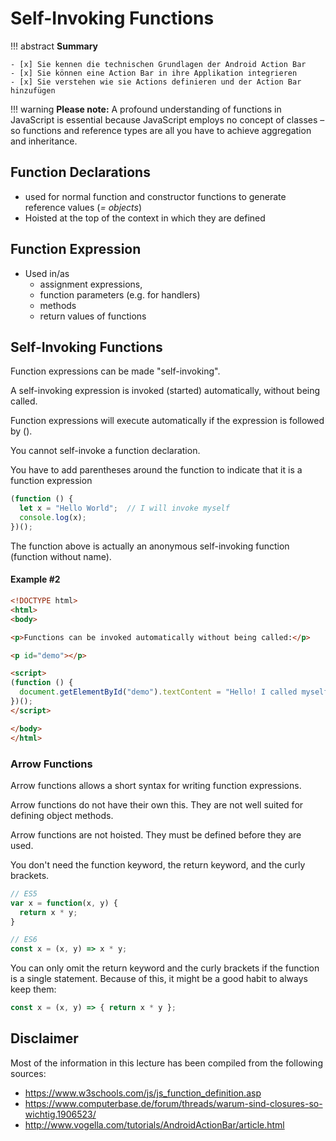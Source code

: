 # Self-Invoking Functions

!!! abstract
    **Summary**

    - [x] Sie kennen die technischen Grundlagen der Android Action Bar
    - [x] Sie können eine Action Bar in ihre Applikation integrieren
    - [x] Sie verstehen wie sie Actions definieren und der Action Bar hinzufügen


!!! warning
    **Please note:** A profound understanding of functions in JavaScript is essential because JavaScript employs no concept of classes – so functions and reference types are all you have to achieve aggregation and inheritance. 


## Function Declarations

- used for normal function and constructor functions to generate reference values (_= objects_)
- Hoisted at the top of the context in which they are defined 




## Function Expression

- Used in/as 
    - assignment expressions, 
    - function parameters (e.g. for handlers)
    - methods
    - return values of functions






## Self-Invoking Functions

Function expressions can be made "self-invoking".

A self-invoking expression is invoked (started) automatically, without being called.

Function expressions will execute automatically if the expression is followed by ().

You cannot self-invoke a function declaration.

You have to add parentheses around the function to indicate that it is a function expression

``` javascript
(function () {
  let x = "Hello World";  // I will invoke myself
  console.log(x);
})();
```

The function above is actually an anonymous self-invoking function (function without name).


#### Example #2

``` html
<!DOCTYPE html>
<html>
<body>

<p>Functions can be invoked automatically without being called:</p>

<p id="demo"></p>

<script>
(function () {
  document.getElementById("demo").textContent = "Hello! I called myself";
})();
</script>

</body>
</html>
```


### Arrow Functions

Arrow functions allows a short syntax for writing function expressions.

Arrow functions do not have their own this. They are not well suited for defining object methods.

Arrow functions are not hoisted. They must be defined before they are used.

You don't need the function keyword, the return keyword, and the curly brackets.

```javascript
// ES5
var x = function(x, y) {
  return x * y;
}

// ES6
const x = (x, y) => x * y;
```

You can only omit the return keyword and the curly brackets if the function is a single statement. Because of this, it might be a good habit to always keep them:

```javascript
const x = (x, y) => { return x * y };
```



## Disclaimer

Most of the information in this lecture has been compiled from the following sources:

* <https://www.w3schools.com/js/js_function_definition.asp>
* <https://www.computerbase.de/forum/threads/warum-sind-closures-so-wichtig.1906523/>
* <http://www.vogella.com/tutorials/AndroidActionBar/article.html>
